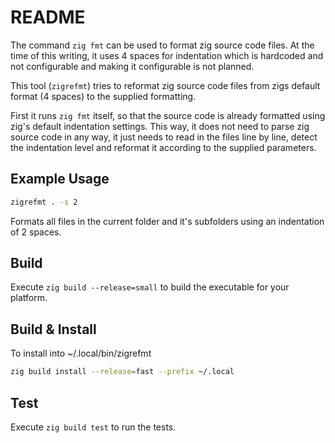 # README
The command `zig fmt` can be used to format zig source code files.
At the time of this writing, it uses 4 spaces for indentation which is hardcoded and not configurable and making it configurable is not planned.

This tool (`zigrefmt`) tries to reformat zig source code files from zigs default format (4 spaces) to the supplied formatting.

First it runs `zig fmt` itself, so that the source code is already formatted using zig's default indentation settings.
This way, it does not need to parse zig source code in any way, it just needs to read in the files line by line, detect the indentation level and reformat it according to the supplied parameters.

## Example Usage
```sh
zigrefmt . -s 2
```
Formats all files in the current folder and it's subfolders using an indentation of 2 spaces.

## Build
Execute `zig build --release=small` to build the executable for your platform.

## Build & Install
To install into ~/.local/bin/zigrefmt
```sh
zig build install --release=fast --prefix ~/.local
```

## Test
Execute `zig build test` to run the tests.
